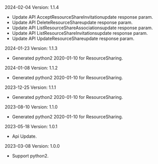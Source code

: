 2024-02-04 Version: 1.1.4
- Update API AcceptResourceShareInvitationupdate response param.
- Update API DeleteResourceShareupdate response param.
- Update API ListResourceShareAssociationsupdate response param.
- Update API ListResourceShareInvitationsupdate response param.
- Update API UpdateResourceShareupdate response param.


2024-01-23 Version: 1.1.3
- Generated python2 2020-01-10 for ResourceSharing.

2024-01-08 Version: 1.1.2
- Generated python2 2020-01-10 for ResourceSharing.

2023-12-25 Version: 1.1.1
- Generated python2 2020-01-10 for ResourceSharing.

2023-08-10 Version: 1.1.0
- Generated python2 2020-01-10 for ResourceSharing.

2023-05-18 Version: 1.0.1
- Api Update.

2023-03-08 Version: 1.0.0
- Support python2.

